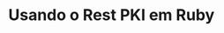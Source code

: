 ﻿# Usando o Rest PKI em Ruby

<!-- link to version in English -->
<div data-alt-locales="en-us"></div>
